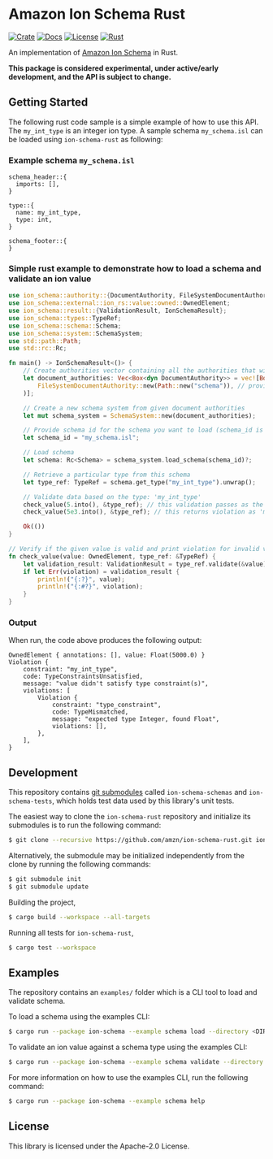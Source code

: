 # Amazon Ion Schema Rust
[![Crate](https://img.shields.io/crates/v/ion-schema.svg)](https://crates.io/crates/ion-schema)
[![Docs](https://docs.rs/ion-schema/badge.svg)](https://docs.rs/ion-schema/latest/ion_schema/)
[![License](https://img.shields.io/hexpm/l/plug.svg)](https://github.com/amzn/ion-schema-rust/blob/main/LICENSE)
[![Rust](https://github.com/amzn/ion-schema-rust/workflows/CI%20Build/badge.svg)](https://github.com/amzn/ion-schema-rust/actions?query=workflow%3A%22CI+Build%22)

An implementation of [Amazon Ion Schema](http://amzn.github.io/ion-schema) in Rust.

**This package is considered experimental, under active/early development, and the API is subject to change.**

## Getting Started

The following rust code sample is a simple example of how to use this API. The `my_int_type` is an integer ion type. 
A sample schema `my_schema.isl` can be loaded using `ion-schema-rust` as following:

### Example schema `my_schema.isl`
```
schema_header::{
  imports: [],
}

type::{
  name: my_int_type,
  type: int,
}

schema_footer::{
}
```

### Simple rust example to demonstrate how to load a schema and validate an ion value
```rust
use ion_schema::authority::{DocumentAuthority, FileSystemDocumentAuthority};
use ion_schema::external::ion_rs::value::owned::OwnedElement;
use ion_schema::result::{ValidationResult, IonSchemaResult};
use ion_schema::types::TypeRef;
use ion_schema::schema::Schema;
use ion_schema::system::SchemaSystem;
use std::path::Path;
use std::rc::Rc;

fn main() -> IonSchemaResult<()> {
    // Create authorities vector containing all the authorities that will be used to load a schema based on schema id
    let document_authorities: Vec<Box<dyn DocumentAuthority>> = vec![Box::new(
        FileSystemDocumentAuthority::new(Path::new("schema")), // provide a path to the authority base folder containing schemas
    )];

    // Create a new schema system from given document authorities
    let mut schema_system = SchemaSystem::new(document_authorities);

    // Provide schema id for the schema you want to load (schema_id is the schema file name here)
    let schema_id = "my_schema.isl";

    // Load schema
    let schema: Rc<Schema> = schema_system.load_schema(schema_id)?;

    // Retrieve a particular type from this schema
    let type_ref: TypeRef = schema.get_type("my_int_type").unwrap();

    // Validate data based on the type: 'my_int_type'
    check_value(5.into(), &type_ref); // this validation passes as the value satisfies integer type constraint
    check_value(5e3.into(), &type_ref); // this returns violation as 'my_int_type' expects an integer value

    Ok(())
}

// Verify if the given value is valid and print violation for invalid value
fn check_value(value: OwnedElement, type_ref: &TypeRef) {
    let validation_result: ValidationResult = type_ref.validate(&value);
    if let Err(violation) = validation_result {
        println!("{:?}", value);
        println!("{:#?}", violation);
    }
}
```

### Output
When run, the code above produces the following output:
```
OwnedElement { annotations: [], value: Float(5000.0) }
Violation {
    constraint: "my_int_type",
    code: TypeConstraintsUnsatisfied,
    message: "value didn't satisfy type constraint(s)",
    violations: [
        Violation {
            constraint: "type_constraint",
            code: TypeMismatched,
            message: "expected type Integer, found Float",
            violations: [],
        },
    ],
}
```

## Development

This repository contains [git submodules](https://git-scm.com/docs/git-submodule)
called `ion-schema-schemas` and `ion-schema-tests`, which holds test data used by
this library's unit tests.

The easiest way to clone the `ion-schema-rust` repository and initialize its submodules
is to run the following command:

```bash
$ git clone --recursive https://github.com/amzn/ion-schema-rust.git ion-schema-rust
```

Alternatively, the submodule may be initialized independently from the clone
by running the following commands:

```bash
$ git submodule init
$ git submodule update
```

Building the project,
```bash
$ cargo build --workspace --all-targets
```

Running all tests for `ion-schema-rust`,
```bash
$ cargo test --workspace
```

## Examples

The repository contains an `examples/` folder which is a CLI tool to load and validate schema.

To load a schema using the examples CLI:
```bash
$ cargo run --package ion-schema --example schema load --directory <DIRECTORY> --schema <SCHEMA_FILE> 
```

To validate an ion value against a schema type using the examples CLI:
```bash
$ cargo run --package ion-schema --example schema validate --directory <DIRECTORY> --schema <SCHEMA_FILE> --input <INPUT_FILE> --type <TYPE>
```

For more information on how to use the examples CLI, run the following command:
```bash
$ cargo run --package ion-schema --example schema help  
```

## License

This library is licensed under the Apache-2.0 License.

